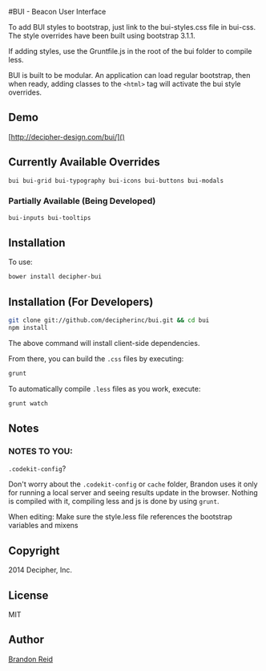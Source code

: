 #BUI - Beacon User Interface

To add BUI styles to bootstrap, just link to the bui-styles.css file in bui-css. The style overrides have been built using bootstrap 3.1.1.

If adding styles, use the Gruntfile.js in the root of the bui folder to compile less.

BUI is built to be modular. An application can load regular bootstrap, then when ready, adding classes to the ```<html>``` tag will activate the bui style overrides.



## Demo
 
[http://decipher-design.com/bui/]()

## Currently Available Overrides

```sh
bui bui-grid bui-typography bui-icons bui-buttons bui-modals
```

### Partially Available (Being Developed)
```sh
bui-inputs bui-tooltips
```

## Installation

To use:

```sh
bower install decipher-bui
```

## Installation (For Developers)

```sh
git clone git://github.com/decipherinc/bui.git && cd bui
npm install
```

The above command will install client-side dependencies.
 
From there, you can build the `.css` files by executing:

```sh
grunt
```

To automatically compile `.less` files as you work, execute:

```sh
grunt watch
```

## Notes

### NOTES TO YOU:

`.codekit-config`?  

Don't worry about the `.codekit-config` or `cache` folder, Brandon uses it only for running a local server and seeing results update in the browser. Nothing is compiled with it, compiling less and js is done by using `grunt`.

When editing: Make sure the style.less file references the bootstrap variables and mixens
    
## Copyright

2014 Decipher, Inc.

## License

MIT

## Author

[Brandon Reid](http://github.com/brandonreid)